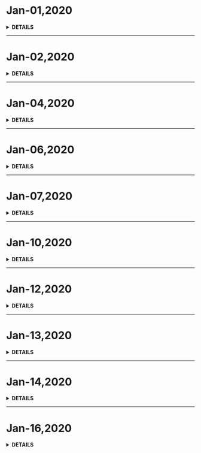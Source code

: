# Jan-01,2020

<details><summary><b>DETAILS</b></summary>
<p>

### Daily Sentecnce
> Happy New Year.

### Goal

#### Class Daily 
> 1. Github365天代码提交--Github官网小格格。  
> 2. weekly之每周总结--公众号每周推送。 
> 3. 英语百词斩的每日打卡--百词斩官网计时。 
> 3. LeetCode刷题--LeetCode小格格。 

#### Deep
> Host a happy, unforgettable, deep wedding。

#### Subject
> 1. Vue技术栈从基础到源码的彻底掌握。  
> 2. node.js技术栈的全面掌握。  
> 3. Python专题学习。
> 4. webpack方向。 

#### Activity
> 一行五人去小盆子那吃了个新年火锅。以下为吃饭主题：    
```
举
全款为苗买套房
飞
结婚，挣钱
郅
结婚、一建证、保留（装修）
楠
换工作、买房
周
结婚
烁
定下一生陪伴左右之人、Running  500、核心以上专利一篇
兰
做自己
```

</p>
</details>

---

# Jan-02,2020

<details>
<summary><b>DETAILS</b></summary>
<p>

> 周四，新年第一个工作日。
</p>
</details>

---

# Jan-04,2020

<details>
<summary><b>DETAILS</b></summary>
<p>

> 周六。
>
> 周末的日子总是【关上手机，舒服的窝在沙发里】。    
> 本来我是打算在这两天里，恶补node，从新手直接成为专家的，然躺在被窝里就这么美丽的度过了一个下午。  
> 小兰子的前同事们陪着她去过生日了，真好。

> 夜晚来临，学习开始。
</p>
</details>

---

# Jan-06,2020

<details>
<summary><b>DETAILS</b></summary>
<p>

> 周一。
>
> 上个周末关注了一个vlog博主--张子贺。  
> 这小伙，90后，公号的主要内容为30天挑战系列。  
> 看了他的30天挑战rap、30天挑战冥想、30天挑战远离网络、Google面试等。真是精彩。 
> 我很羡慕这个小伙子如此的热爱生活、作为一个90后的产品经理是如此的优秀，不禁让人向他看起。  
>
> 在观看他的视频后，我今天给自己立下的30天挑战是：坚持30天每天两小时的node学习。
</p>
</details>

---

# Jan-07,2020

<details>
<summary><b>DETAILS</b></summary>
<p>

> 周二。
>
> 今天是node.js 30天挑战的第二天，效果不是很好。    
>
> 我还是觉得应该把30天挑战形成文章，就像当时整理的浏览器工作原理那会一样，整理一个30天挑战编程语言的专题、公众号。  
> 以此用来记录三十天的学习。    
> 这个过程可能是痛苦且没有太大收获的，但是我还是应该去试一下。30天挑战系列太有诱惑力了。    
>
> 年底的时候复盘一下这十二个月，如果每一天全情投入，那么我就学会了12个方向的编程语言的基础方向。    
> 什么swift、python、Object-c、React等，不求多么精通，最起码想想都有一些了解，那成就感一定满满。
</p>
</details>

---

# Jan-10,2020

<details>
<summary><b>DETAILS</b></summary>
<p>

> 周五。
>
> 今天爱佑年会，剩下我们六七个菊外人呆在公司。  
> 一种莫名的焦虑感就这么袭来了。
</p>
</details>

---

# Jan-12,2020

<details>
<summary><b>DETAILS</b></summary>
<p>

> 周日。
>
> 周六在家学习了下Mithril框架，写了一下周报。 
> 去参加了一下年会，不知道哪来的一股怨气就袭上来了。    
> 
> 人的情绪很奇怪，本来因为某件事生气，后来你不因为这个某件事，倒开始因为你生气而生气了，这个时候就无解了，你要继续为生气而生气，还得因为生的气继续生气。    
> 所以，后来发现，生活的气、怒气在漫漫消亡。或者说可能在压制吧。
</p>
</details>

---


# Jan-13,2020

<details>
<summary><b>DETAILS</b></summary>
<p>

> 周一。
> 翻译了一下关于 browserlist方面的知识。    
> 发觉翻译很难，学到东西很少。这种感觉不明智。应不求甚解。
</p>
</details>

---

# Jan-14,2020

<details>
<summary><b>DETAILS</b></summary>
<p>

> 周二。
> 公司总部前端使用的技术栈为：Vue + ElementUI + Springboot(cloud)。 
> 对Vue以及UI框架应有一个不错的差不离的了解。
>
> 作为一名程序员，今天才发现原来我从来都没有想去外面的世界看看，看到许多的翻墙教程竟然还是一脸懵逼。想不到啊想不到，我的脑子被困住了这么久。
> 我必须释放我的大脑，格局要大起来啊。

</p>
</details>

---

# Jan-16,2020

<details>
<summary><b>DETAILS</b></summary>
<p>

> 周四。
> 今天就安安静静的调试支付、签约

</p>
</details>